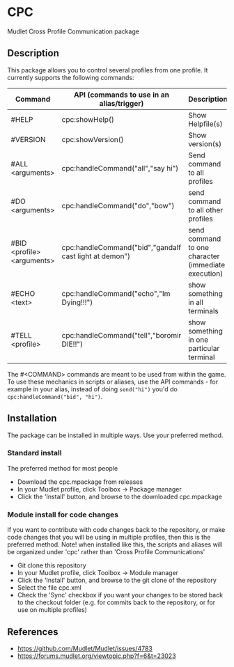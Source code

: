 # CPC
Mudlet Cross Profile Communication package

## Description

This package allows you to control several profiles from one profile. It currently supports the following commands:

| Command                             | API (commands to use in an alias/trigger) | Description                   |
|-------------------------------------|------------------------------------|-------------------------------|
| #HELP                               | cpc:showHelp()                     | Show Helpfile(s)              |
| #VERSION                            | cpc:showVersion()                  | Show version(s)               |
| #ALL &lt;arguments&gt;              | cpc:handleCommand("all","say hi")  | Send command to all profiles  |
| #DO &lt;arguments&gt;               | cpc:handleCommand("do","bow")      | send command to all other profiles |
| #BID &lt;profile> &lt;arguments&gt; | cpc:handleCommand("bid","gandalf cast light at demon") | send command to one character (immediate execution) |
| #ECHO &lt;text&gt;                  | cpc:handleCommand("echo","Im Dying!!!") | show something in all terminals |
| #TELL &lt;profile&gt;               | cpc:handleCommand("tell","boromir DIE!!") | show something in one particular terminal |

The #&lt;COMMAND&gt; commands are meant to be used from within the game. To use these mechanics in scripts or aliases, use the API commands - for example in your alias, instead of doing `send("hi")` you'd do `cpc:handleCommand("bid", "hi")`.

## Installation

The package can be installed in multiple ways. Use your preferred method.

### Standard install

The preferred method for most people

* Download the cpc.mpackage from releases
* In your Mudlet profile, click Toolbox -> Package manager
* Click the 'Install' button, and browse to the downloaded cpc.mpackage

### Module install for code changes

If you want to contribute with code changes back to the repository, or make code changes that you will be using in multiple profiles, then this is the preferred method.
Note! when installed like this, the scripts and aliases will be organized under 'cpc' rather than 'Cross Profile Communications'

* Git clone this repository
* In your Mudlet profile, click Toolbox -> Module manager
* Click the 'Install' button, and browse to the git clone of the repository
* Select the file cpc.xml
* Check the 'Sync' checkbox if you want your changes to be stored back to the checkout folder (e.g. for commits back to the repository, or for use on multiple profiles)

## References

* https://github.com/Mudlet/Mudlet/issues/4783
* https://forums.mudlet.org/viewtopic.php?f=6&t=23023


